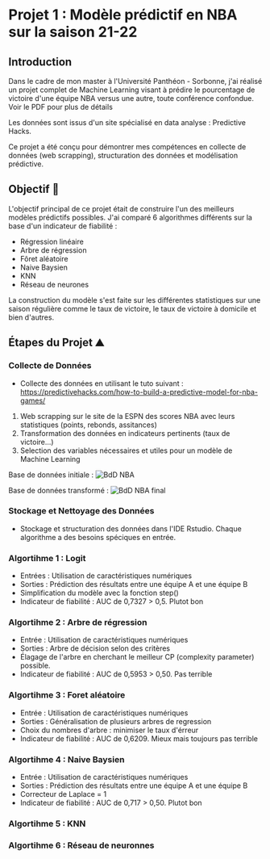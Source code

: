 # Projet 1 : Modèle prédictif en NBA sur la saison 21-22

## Introduction
Dans le cadre de mon master à l'Université Panthéon - Sorbonne, j'ai réalisé un projet complet de Machine Learning visant à prédire le pourcentage de victoire d'une équipe NBA versus une autre, toute conférence confondue. Voir le PDF pour plus de détails

Les données sont issus d'un site spécialisé en data analyse : Predictive Hacks.

Ce projet a été conçu pour démontrer mes compétences en collecte de données (web scrapping), structuration des données et modélisation prédictive.

## Objectif 🎯
L'objectif principal de ce projet était de construire l'un des meilleurs modèles prédictifs possibles. 
J'ai comparé 6 algorithmes différents sur la base d'un indicateur de fiabilité : 

- Régression linéaire
- Arbre de régression
- Fôret aléatoire
- Naive Baysien
- KNN
- Réseau de neurones

La construction du modèle s'est faite sur les différentes statistiques sur une saison régulière comme le taux de victoire, le taux de victoire à domicile et bien d'autres. 

## Étapes du Projet ⛰️

### Collecte de Données 
- Collecte des données en utilisant le tuto suivant : https://predictivehacks.com/how-to-build-a-predictive-model-for-nba-games/
1. Web scrapping sur le site de la ESPN des scores NBA avec leurs statistiques (points, rebonds, assitances)
2. Transformation des données en indicateurs pertinents (taux de victoire...)
3. Selection des variables nécessaires et utiles pour un modèle de Machine Learning

Base de données initiale : 
![BdD NBA](https://github.com/user-attachments/assets/0c61a28e-bc65-4d91-9003-df157d5c9d9f)

Base de données transformé : 
![BdD NBA final](https://github.com/user-attachments/assets/ff0ac821-9434-47db-818c-d8ee21c2b4dc)

### Stockage et Nettoyage des Données
- Stockage et structuration des données dans l'IDE Rstudio. Chaque algorithme a des besoins spéciques en entrée.

### Algortihme 1 : Logit

- Entrées : Utilisation de caractéristiques numériques
- Sorties : Prédiction des résultats entre une équipe A et une équipe B
- Simplification du modèle avec la fonction step()
- Indicateur de fiabilité : AUC de 0,7327 > 0,5. Plutot bon

### Algortihme 2 : Arbre de régression
- Entrée : Utilisation de caractéristiques numériques
- Sorties : Arbre de décision selon des critères
- Élagage de l'arbre en cherchant le meilleur CP (complexity parameter) possible.
- Indicateur de fiabilité : AUC de 0,5953 > 0,50. Pas terrible

### Algortihme 3 : Foret aléatoire
- Entrée : Utilisation de caractéristiques numériques
- Sorties : Généralisation de plusieurs arbres de regression
- Choix du nombres d'arbre : minimiser le taux d'érreur
- Indicateur de fiabilité : AUC de 0,6209. Mieux mais toujours pas terrible


### Algortihme 4 : Naive Baysien
- Entrée : Utilisation de caractéristiques numériques
- Sorties : Prédiction des résultats entre une équipe A et une équipe B
- Correcteur de Laplace = 1
- Indicateur de fiabilité : AUC de 0,717 > 0,50. Plutot bon


### Algortihme 5 : KNN


### Algortihme 6 : Réseau de neuronnes

